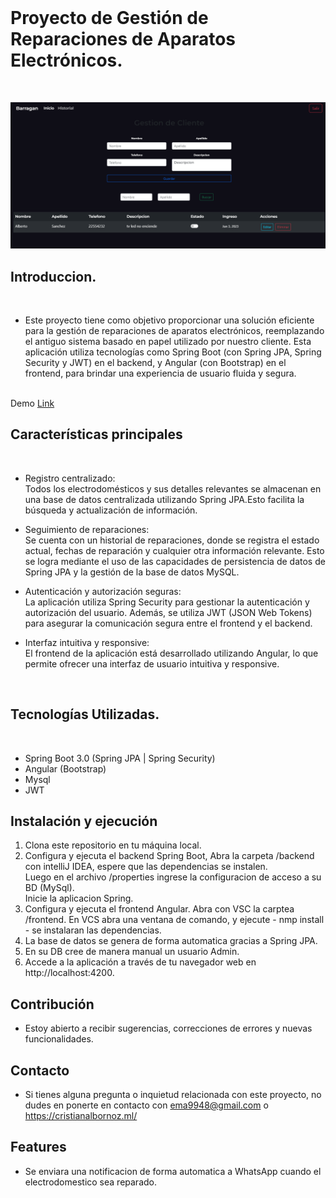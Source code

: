 <br>

# Proyecto de Gestión de Reparaciones de Aparatos Electrónicos.

<br>

![](./barragan.png)
<br>

## Introduccion.

<br>

- Este proyecto tiene como objetivo proporcionar una solución eficiente para la gestión de reparaciones de aparatos electrónicos, reemplazando el antiguo sistema basado en papel utilizado por nuestro cliente. Esta aplicación utiliza tecnologías como Spring Boot (con Spring JPA, Spring Security y JWT) en el backend, y Angular (con Bootstrap) en el frontend, para brindar una experiencia de usuario fluida y segura.

<br>
Demo 
<a href="https://barragan.netlify.app/home">Link</a>
<br>

## Características principales

<br>

- Registro centralizado:
  <br>
  Todos los electrodomésticos y sus detalles relevantes se almacenan en una base de datos centralizada utilizando Spring JPA.Esto facilita la búsqueda y actualización de información.

* Seguimiento de reparaciones:
  <br>
  Se cuenta con un historial de reparaciones, donde se registra el estado actual, fechas de reparación y cualquier otra información relevante. Esto se logra mediante el uso de las capacidades de persistencia de datos de Spring JPA y la gestión de la base de datos MySQL.

- Autenticación y autorización seguras:
  <br>
  La aplicación utiliza Spring Security para gestionar la autenticación y autorización del usuario. Además, se utiliza JWT (JSON Web Tokens) para asegurar la comunicación segura entre el frontend y el backend.

* Interfaz intuitiva y responsive:
  <br>
  El frontend de la aplicación está desarrollado utilizando Angular, lo que permite ofrecer una interfaz de usuario intuitiva y responsive.

<br>

## Tecnologías Utilizadas.

<br>

- Spring Boot 3.0 (Spring JPA | Spring Security)
- Angular (Bootstrap)
- Mysql
- JWT

## Instalación y ejecución

1. Clona este repositorio en tu máquina local.
2. Configura y ejecuta el backend Spring Boot, Abra la carpeta /backend con intelliJ IDEA, espere que las dependencias se instalen.<br> Luego en el archivo /properties ingrese la configuracion de acceso a su BD (MySql).<br> Inicie la aplicacion Spring.
3. Configura y ejecuta el frontend Angular. Abra con VSC la carptea /frontend. En VCS abra una ventana de comando, y ejecute - nmp install - se instalaran las dependencias.
4. La base de datos se genera de forma automatica gracias a Spring JPA.
5. En su DB cree de manera manual un usuario Admin.
6. Accede a la aplicación a través de tu navegador web en http://localhost:4200.

## Contribución

- Estoy abierto a recibir sugerencias, correcciones de errores y nuevas funcionalidades.

## Contacto

- Si tienes alguna pregunta o inquietud relacionada con este proyecto, no dudes en ponerte en contacto con ema9948@gmail.com o https://cristianalbornoz.ml/

## Features

- Se enviara una notificacion de forma automatica a WhatsApp cuando el electrodomestico sea reparado.

